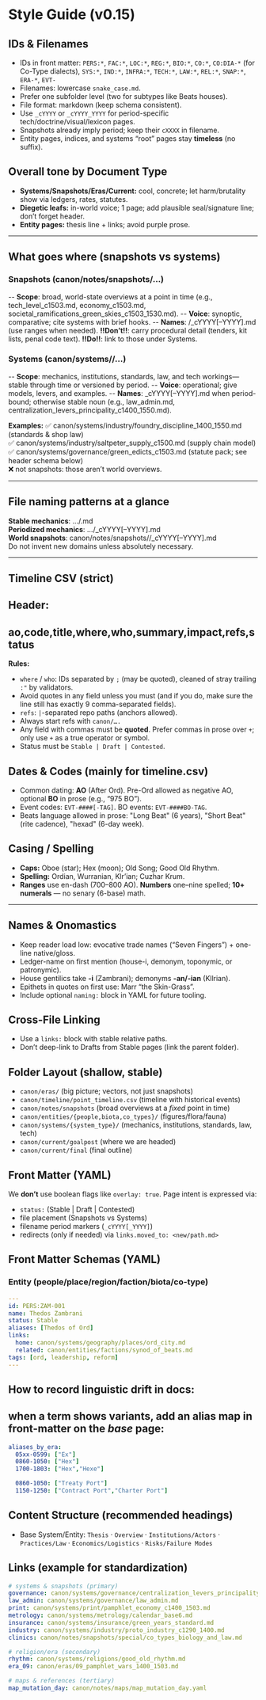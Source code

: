 # Style Guide (v0.15)

## IDs & Filenames
- IDs in front matter: `PERS:*`, `FAC:*`, `LOC:*`, `REG:*`, `BIO:*`, `CO:*`, `CO:DIA-*` (for Co-Type dialects), `SYS:*`, `IND:*`, `INFRA:*`, `TECH:*`, `LAW:*`, `REL:*`, `SNAP:*`, `ERA-*`, `EVT-`
- Filenames: lowercase `snake_case.md`.
- Prefer one subfolder level (two for subtypes like Beats houses).
- File format: markdown (keep schema consistent).
- Use `_cYYYY` or `_cYYYY_YYYY` for period-specific tech/doctrine/visual/lexicon pages.
- Snapshots already imply period; keep their `cXXXX` in filename.
- Entity pages, indices, and systems “root” pages stay **timeless** (no suffix).

## Overall tone by Document Type
- **Systems/Snapshots/Eras/Current:** cool, concrete; let harm/brutality show via ledgers, rates, statutes.
- **Diegetic leafs:** in-world voice; 1 page; add plausible seal/signature line; don’t forget header.
- **Entity pages:** thesis line + links; avoid purple prose.

---

## What goes where (snapshots vs systems)
### Snapshots (canon/notes/snapshots/…)
-- **Scope**: broad, world-state overviews at a point in time (e.g., tech_level_c1503.md, economy_c1503.md, societal_ramifications_green_skies_c1503_1530.md).
-- **Voice**: synoptic, comparative; cite systems with brief hooks.
-- **Names**: /<domain>_cYYYY[–YYYY].md (use ranges when needed).
**!!Don’t!!**: carry procedural detail (tenders, kit lists, penal code text).
**!!Do!!**: link to those under Systems.

### Systems (canon/systems/<pillar>/…)
-- **Scope**: mechanics, institutions, standards, law, and tech workings—stable through time or versioned by period.
-- **Voice**: operational; give models, levers, and examples.
-- **Names**: <topic>_cYYYY[–YYYY].md when period-bound; otherwise stable noun (e.g., law_admin.md, centralization_levers_principality_c1400_1550.md).

**Examples:**
✅ canon/systems/industry/foundry_discipline_1400_1550.md (standards & shop law)  
✅ canon/systems/industry/saltpeter_supply_c1500.md (supply chain model)  
✅ canon/systems/governance/green_edicts_c1503.md (statute pack; see header schema below)  
❌ not snapshots: those aren’t world overviews.

---

## File naming patterns at a glance
**Stable mechanics**: …/<topic>.md  
**Periodized mechanics**: …/<topic>_cYYYY[–YYYY].md  
**World snapshots**: canon/notes/snapshots/<domain>/<domain>_cYYYY[–YYYY].md  
Do not invent new domains unless absolutely necessary.

---

## Timeline CSV (strict)
**Header:**
---
ao,code,title,where,who,summary,impact,refs,status
---
**Rules:**
- `where` / `who`: IDs separated by `;` (may be quoted), cleaned of stray trailing `:"` by validators.
- Avoid quotes in any field unless you must (and if you do, make sure the line still has exactly 9 comma-separated fields).
- `refs`: `|`-separated repo paths (anchors allowed).
- Always start refs with `canon/….`
- Any field with commas must be **quoted**. Prefer commas in prose over `+`; only use `+` as a true operator or symbol.
- Status must be `Stable | Draft | Contested`.

## Dates & Codes (mainly for timeline.csv)
- Common dating: **AO** (After Ord). Pre-Ord allowed as negative AO, optional **BO** in prose (e.g., “975 BO”).
- Event codes: `EVT-####[-TAG]`. BO events: `EVT-####BO-TAG`.
- Beats language allowed in prose: "Long Beat" (6 years), "Short Beat" (rite cadence), "hexad" (6-day week).

## Casing / Spelling
- **Caps:** Oboe (star); Hex (moon); Old Song; Good Old Rhythm.
- **Spelling:** Ordian, Wurranian, Klr’ian; Cuzhar Krum.
- **Ranges** use en-dash (700–800 AO). **Numbers** one–nine spelled; **10+ numerals** — no senary (6-base) math.

---

## Names & Onomastics
- Keep reader load low: evocative trade names (“Seven Fingers”) + one-line native/gloss.
- Ledger-name on first mention (house-i, demonym, toponymic, or patronymic).
- House gentilics take **-i** (Zambrani); demonyms **-an/-ian** (Kllrian).
- Epithets in quotes on first use: Marr “the Skin-Grass”.
- Include optional `naming:` block in YAML for future tooling.

## Cross-File Linking
- Use a `links:` block with stable relative paths.
- Don’t deep-link to Drafts from Stable pages (link the parent folder).

## Folder Layout (shallow, stable)
- `canon/eras/` (big picture; vectors, not just snapshots)
- `canon/timeline/point_timeline.csv` (timeline with historical events)
- `canon/notes/snapshots` (broad overviews at a *fixed* point in time)
- `canon/entities/{people,biota,co_types}/` (figures/flora/fauna)
- `canon/systems/{system_type}/` (mechanics, institutions, standards, law, tech)
- `canon/current/goalpost` (where we are headed)
- `canon/current/final` (final outline)

## Front Matter (YAML)
We **don’t** use boolean flags like `overlay: true`. Page intent is expressed via:
- `status:` (Stable | Draft | Contested)
- file placement (Snapshots vs Systems)
- filename period markers (`_cYYYY[_YYYY]`)
- redirects (only if needed) via `links.moved_to: <new/path.md>`

## Front Matter Schemas (YAML)

### Entity (people/place/region/faction/biota/co-type)
```yaml
---
id: PERS:ZAM-001
name: Thedos Zambrani
status: Stable
aliases: [Thedos of Ord]
links:
  home: canon/systems/geography/places/ord_city.md
  related: canon/entities/factions/synod_of_beats.md
tags: [ord, leadership, reform]
---
````

## How to record linguistic drift in docs: 
## when a term shows variants, add an alias map in front-matter on the *base* page:

```yaml
aliases_by_era:
  05xx-0599: ["Ex"]
  0860-1050: ["Hex"]
  1700-1803: ["Hex","Hexe"]

  0860-1050: ["Treaty Port"]
  1150-1250: ["Contract Port","Charter Port"]
```

## Content Structure (recommended headings)

* Base System/Entity: `Thesis` · `Overview` · `Institutions/Actors` · `Practices/Law` · `Economics/Logistics` · `Risks/Failure Modes`

## Links (example for standardization)
```yaml
# systems & snapshots (primary)
governance: canon/systems/governance/centralization_levers_principality_c1400_1550.md
law_admin: canon/systems/governance/law_admin.md
print: canon/systems/print/pamphlet_economy_c1400_1503.md
metrology: canon/systems/metrology/calendar_base6.md
insurance: canon/systems/insurance/green_years_standard.md
industry: canon/systems/industry/proto_industry_c1290_1400.md
clinics: canon/notes/snapshots/special/co_types_biology_and_law.md

# religion/era (secondary)
rhythm: canon/systems/religions/good_old_rhythm.md
era_09: canon/eras/09_pamphlet_wars_1400_1503.md

# maps & references (tertiary)
map_mutation_day: canon/notes/maps/map_mutation_day.yaml
```
